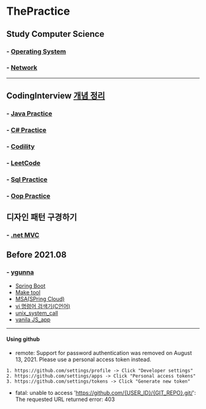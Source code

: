 # ThePractice
## Study Computer Science
### - [Operating System](https://github.com/dev7gy/ThePractice/tree/main/BookSummary/OperatingSystem)
### - [Network](https://github.com/dev7gy/ThePractice/tree/main/BookSummary/Network)
---
## CodingInterview [개념 정리](https://github.com/dev7gy/ThePractice/tree/main/codingInterview)
### - [Java Practice](https://github.com/dev7gy/ThePractice/tree/main/codingInterview/AlgorithmJava)
### - [C# Practice](https://github.com/dev7gy/ThePractice/tree/main/codingInterview/HelloCodingAlgorithm)
### - [Codility](https://github.com/dev7gy/ThePractice/tree/main/codingInterview/codility)
### - [LeetCode](https://github.com/dev7gy/ThePractice/tree/main/codingInterview/leetcode)
### - [Sql Practice](https://github.com/dev7gy/ThePractice/tree/main/SqlPractice)
### - [Oop Practice](https://github.com/dev7gy/ThePractice/tree/main/OopPractice)

## 디자인 패턴 구경하기
### - [.net MVC](https://github.com/dev7gy/ThePractice/tree/main/WebApplication1)

## Before 2021.08
### - [ygunna](https://github.com/dev7gy/ThePractice/tree/main/ygunna)
- [Spring Boot](https://github.com/dev7gy/ThePractice/tree/main/ygunna/springBootStudy)
- [Make tool](https://github.com/dev7gy/ThePractice/tree/main/ygunna/studyAll/make)
- [MSA(SPring Cloud)](https://github.com/dev7gy/ThePractice/tree/main/ygunna/studyAll/msa)
- [vi 명령어 검색기(C언어)](https://github.com/dev7gy/ThePractice/tree/main/ygunna/studyAll/prj/vi_cmd_srch)
- [unix_system_call](https://github.com/dev7gy/ThePractice/tree/main/ygunna/studyAll/unix_system/ch01_unixSystemBasic)
- [vanila JS_app](https://github.com/dev7gy/ThePractice/tree/main/ygunna/studyAll/web)
---
#### Using github
- remote: Support for password authentication was removed on August 13, 2021. Please use a personal access token instead.

```
1. https://github.com/settings/profile -> Click "Developer settings"
2. https://github.com/settings/apps -> Click "Personal access tokens"
3. https://github.com/settings/tokens -> Click "Generate new token"
```

- fatal: unable to access 'https://github.com/{USER_ID}/{GIT_REPO}.git/': The requested URL returned error: 403
```
```
